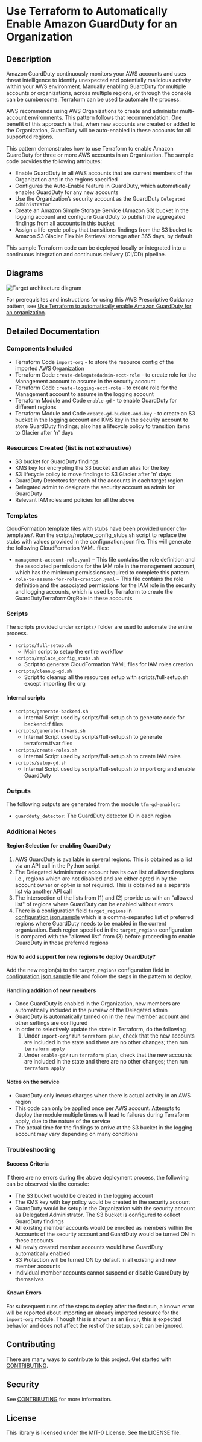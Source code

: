 
# Use Terraform to Automatically Enable Amazon GuardDuty for an Organization

## Description

Amazon GuardDuty continuously monitors your AWS accounts and uses threat intelligence to identify unexpected and potentially malicious activity within your AWS environment. Manually enabling GuardDuty for multiple accounts or organizations, across multiple regions, or through the console can be cumbersome. Terraform can be used to automate the process.

AWS recommends using AWS Organizations to create and administer multi-account environments. This pattern follows that recommendation. One benefit of this approach is that, when new accounts are created or added to the Organization, GuardDuty will be auto-enabled in these accounts for all supported regions.

This pattern demonstrates how to use Terraform to enable Amazon GuardDuty for three or more AWS accounts in an Organization. The sample code provides the following attributes:

- Enable GuardDuty in all AWS accounts that are current members of the Organization and in the regions specified
- Configures the Auto-Enable feature in GuardDuty, which automatically enables GuardDuty for any new accounts
- Use the Organization’s security account as the GuardDuty `Delegated Administrator`
- Create an Amazon Simple Storage Service (Amazon S3) bucket in the logging account and configure GuardDuty to publish the aggregated findings from all accounts in this bucket
- Assign a life-cycle policy that transitions findings from the S3 bucket to Amazon S3 Glacier Flexible Retrieval storage after 365 days, by default

This sample Terraform code can be deployed locally or integrated into a continuous integration and continuous delivery (CI/CD) pipeline.

## Diagrams

![Target architecture diagram](images/GuardDutyDeployment.jpg)

For prerequisites and instructions for using this AWS Prescriptive Guidance pattern, see [Use Terraform to automatically enable Amazon GuardDuty for an organization](https://docs.aws.amazon.com/prescriptive-guidance/latest/patterns/use-terraform-to-automatically-enable-amazon-guardduty-for-an-organization.html).

## Detailed Documentation

### Components Included

- Terraform Code `import-org` - to store the resource config of the imported AWS Organization
- Terraform Code `create-delegatedadmin-acct-role` - to create role for the Management account to assume in the security account
- Terraform Code `create-logging-acct-role` - to create role for the Management account to assume in the logging account
- Terraform Module and Code `enable-gd` - to enable GuardDuty for different regions
- Terraform Module and Code `create-gd-bucket-and-key` - to create an S3 bucket in the logging account and KMS key in the security account to store GuardDuty findings; also has a lifecycle policy to transition items to Glacier after 'n' days

### Resources Created (list is not exhaustive)

- S3 bucket for GuardDuty findings
- KMS key for encrypting the S3 bucket and an alias for the key
- S3 lifecycle policy to move findings to S3 Glacier after 'n' days
- GuardDuty Detectors for each of the accounts in each target region
- Delegated admin to designate the security account as admin for GuardDuty
- Relevant IAM roles and policies for all the above

### Templates

CloudFormation template files with stubs have been provided under cfn-templates/. Run the scripts/replace_config_stubs.sh script to replace the stubs with values provided in the configuration.json file. This will generate the following CloudFormation YAML files:

- `management-account-role.yaml` – This file contains the role definition and the associated permissions for the IAM role in the management account, which has the minimum permissions required to complete this pattern
- `role-to-assume-for-role-creation.yaml` – This file contains the role definition and the associated permissions for the IAM role in the security and logging accounts, which is used by Terraform to create the GuardDutyTerraformOrgRole in these accounts

### Scripts

The scripts provided under `scripts/` folder are used to automate the entire process.

- `scripts/full-setup.sh`
  - Main script to setup the entire workflow
- `scripts/replace_config_stubs.sh`
  - Script to generate CloudFormation YAML files for IAM roles creation
- `scripts/cleanup-gd.sh`
  - Script to cleanup all the resources setup with scripts/full-setup.sh except importing the org

#### Internal scripts

- `scripts/generate-backend.sh`
  - Internal Script used by scripts/full-setup.sh to generate code for backend.tf files
- `scripts/generate-tfvars.sh`
  - Internal Script used by scripts/full-setup.sh to generate terraform.tfvar files
- `scripts/create-roles.sh`
  - Internal Script used by scripts/full-setup.sh to create IAM roles
- `scripts/setup-gd.sh`
  - Internal Script used by scripts/full-setup.sh to import org and enable GuardDuty

### Outputs

The following outputs are generated from the module `tfm-gd-enabler`:

- `guardduty_detector`: The GuardDuty detector ID in each region

### Additional Notes

#### Region Selection for enabling GuardDuty

1) AWS GuardDuty is available in several regions. This is obtained as a list via an API call in the Python script
2) The Delegated Administrator account has its own list of allowed regions i.e., regions which are not disabled and are either opted in by the account owner or opt-in is not required. This is obtained as a separate list via another API call
3) The intersection of the lists from (1) and (2) provide us with an "allowed list" of regions where GuardDuty can be enabled without errors
4) There is a configuration field `target_regions` in [configuration.json.sample](configuration.json.sample) which is a comma-separated list of preferred regions where GuardDuty needs to be enabled in the current organization. Each region specified in the `target_regions` configuration is compared with the "allowed list" from (3) before proceeding to enable GuardDuty in those preferred regions

#### How to add support for new regions to deploy GuardDuty?

Add the new region(s) to the `target_regions` configuration field in [configuration.json.sample](configuration.json.sample) file and follow the steps in the pattern to deploy.

#### Handling addition of new members

- Once GuardDuty is enabled in the Organization, new members are automatically included in the purview of the Delegated admin
- GuardDuty is automatically turned on in the new member account and other settings are configured
- In order to selectively update the state in Terraform, do the following
  1) Under `import-org/` run `terraform plan`, check that the new accounts are included in the state and there are no other changes; then run `terraform apply`
  2) Under `enable-gd/` run `terraform plan`, check that the new accounts are included in the state and there are no other changes; then run `terraform apply`

#### Notes on the service

- GuardDuty only incurs charges when there is actual activity in an AWS region
- This code can only be applied once per AWS account. Attempts to deploy the module multiple times will lead to failures during Terraform apply, due to the nature of the service
- The actual time for the findings to arrive at the S3 bucket in the logging account may vary depending on many conditions

### Troubleshooting

#### Success Criteria

If there are no errors during the above deployment process, the following can be observed via the console:

- The S3 bucket would be created in the logging account
- The KMS key with key policy would be created in the security account
- GuardDuty would be setup in the Organization with the security account as Delegated Administrator. The S3 bucket is configured to collect GuardDuty findings
- All existing member accounts would be enrolled as members within the Accounts of the security account and GuardDuty would be turned ON in these accounts
- All newly created member accounts would have GuardDuty automatically enabled
- S3 Protection will be turned ON by default in all existing and new member accounts
- Individual member accounts cannot suspend or disable GuardDuty by themselves

#### Known Errors

For subsequent runs of the steps to deploy after the first run, a known error will be reported about importing an already imported resource for the `import-org` module. Though this is shown as an `Error`, this is expected behavior and does not affect the rest of the setup, so it can be ignored.

## Contributing

There are many ways to contribute to this project. Get started with [CONTRIBUTING](CONTRIBUTING.md#contributing-guidlines).

## Security

See [CONTRIBUTING](CONTRIBUTING.md#security-issue-notifications) for more information.

## License

This library is licensed under the MIT-0 License. See the LICENSE file.
